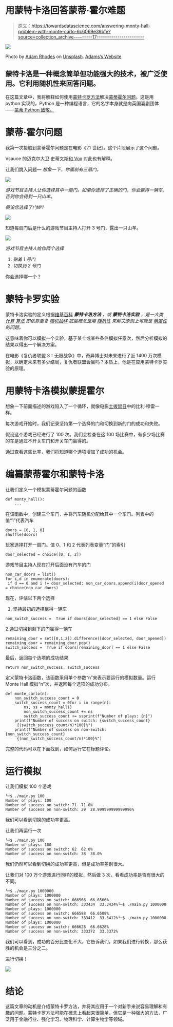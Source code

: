 # 用蒙特卡洛回答蒙蒂·霍尔难题

> 原文：<https://towardsdatascience.com/answering-monty-hall-problem-with-monte-carlo-6c6069e39bfe?source=collection_archive---------17----------------------->

![](img/80745a2cf9ae9b2a680e2df0243a5fa1.png)

Photo by [Adam Rhodes](https://unsplash.com/@adamrhodes?utm_source=medium&utm_medium=referral) on [Unsplash](https://unsplash.com?utm_source=medium&utm_medium=referral). [Adams’s Website](https://adamrhodesphotography.co.uk/)

## 蒙特卡洛是一种概念简单但功能强大的技术，被广泛使用。它利用随机性来回答问题。

在这篇文章中，我将解释如何使用[蒙特卡罗方法](https://en.wikipedia.org/wiki/Monte_Carlo_method)解决[蒙蒂霍尔问题](https://en.wikipedia.org/wiki/Monty_Hall_problem)。这是用 python 实现的，Python 是一种编程语言，它的名字本身就是向英国喜剧团体——[蒙蒂 Python 致敬。](https://en.wikipedia.org/wiki/Monty_Python)

# 蒙蒂·霍尔问题

我第一次接触到蒙蒂霍尔问题是在电影《21 世纪》。这个片段展示了这个问题。

Vsauce 的迈克尔大卫·史蒂文斯[和 Vox](https://www.youtube.com/watch?v=TVq2ivVpZgQ) 对此也有解释。

让我们跳入问题— *想象一下，你面前有三扇门。*

![](img/d82b618a03f97b71ec8d780556b5bbea.png)

*游戏节目主持人让你选择其中一扇门。如果你选择了正确的门，你会赢得一辆车，否则你会得到一只山羊。*

*假设您选择了门№1*

![](img/78130c05439ee7b3babab04581f90748.png)

知道每扇门后是什么的游戏节目主持人打开 3 号门，露出一只山羊。

![](img/ccfe07f5d7bbe1f003d989d0a65f0a3f.png)

*游戏节目主持人给你两个选择*

1.  *贴着 1 号门*
2.  *切换到 2 号门*

你会选择哪一个？

# 蒙特卡罗实验

蒙特卡洛实验的定义根据[维基百科](https://en.wikipedia.org/wiki/Monte_Carlo_method) ***蒙特卡洛方法*** *，或* ***蒙特卡洛实验*** *，是一大类* [*计算*](https://en.wikipedia.org/wiki/Computation) [*算法*](https://en.wikipedia.org/wiki/Algorithm) *即依靠重复* [*随机抽样*](https://en.wikipedia.org/wiki/Random_sampling) *底层概念是用* [*随机性*](https://en.wikipedia.org/wiki/Randomness) *来解决原则上可能是* [*确定性*](https://en.wikipedia.org/wiki/Deterministic_system) *的问题。*

这意味着你可以模拟一个实验，基于某个或某些条件模拟任意次，然后分析模拟的结果以得出一个解决方案。

在电影《复仇者联盟 3：无限战争》中，奇异博士对未来进行了近 1400 万次模拟，以确定未来有多少结局，复仇者联盟会赢吗？本质上，他是在应用蒙特卡罗实验的原理。

# 用蒙特卡洛模拟蒙提霍尔

想象一下前面描述的游戏陷入了一个循环，就像电影[土拨鼠日](https://en.wikipedia.org/wiki/Groundhog_Day_(film))中的比利·穆雷一样。

每次游戏开始时，我们记录坚持第一个选择的门和切换到新的门的成功和失败。

假设这个游戏已经进行了 100 次。我们会检查在这 100 场比赛中，有多少场比赛的车是通过不开关车门和开关车门赢得的。

通过查看这些比率，我们将知道哪个选项增加了成功的机会。

# 编纂蒙蒂霍尔和蒙特卡洛

让我们定义一个模拟蒙蒂霍尔问题的函数

```
def monty_hall():
    ...
```

在该函数中，创建三个车门，并将汽车随机分配给其中一个车门。列表中的值“1”代表汽车

```
doors = [0, 1, 0]
shuffle(doors)
```

玩家选择打开一扇门。值 0、1 和 2 代表列表变量“门”的索引

```
door_selected = choice([0, 1, 2])
```

游戏节目主持人现在打开后面没有汽车的门

```
non_car_doors = list()
for i,d in enumerate(doors):
 if d == 0 and i != door_selected: non_car_doors.append(i)door_opened = choice(non_car_doors)
```

现在，评估以下两个选择

1.  坚持最初的选择赢得一辆车

```
non_switch_success =  True if doors[door_selected] == 1 else False
```

2.通过切换到剩下的门赢得一辆车

```
remaining_door = set([0,1,2]).difference([door_selected, door_opened])
remaining_door = remaining_door.pop()
switch_success =  True if doors[remaining_door] == 1 else False
```

最后，返回每个选项的成功结果

```
return non_switch_success, switch_success
```

定义蒙特卡洛函数，该函数采用单个参数“n”来表示要运行的模拟数量。运行 Monte Hall 模拟“n”次，并返回每个选项的成功分布。

```
def monte_carlo(n):
    non_switch_success_count = 0
    switch_success_count = 0for i in range(n):
        ns, ss = monty_hall()
        non_switch_success_count += ns
        switch_success_count += ssprint(f"Number of plays: {n}")
    print(f"Number of success on switch: {switch_success_count}     
     {(switch_success_count/n)*100}%")
    print(f"Number of success on non-switch:                       {non_switch_success_count}  
     {(non_switch_success_count/n)*100}%")
```

完整的代码可以在下面找到，如何运行它在标题评论。

# 运行模拟

让我们模拟 100 个游戏

```
╰─$ ./main.py 100
Number of plays: 100
Number of success on switch: 71  71.0%
Number of success on non-switch: 29  28.999999999999996%
```

我们可以看到切换的成功率更高。

让我们再运行一次

```
╰─$ ./main.py 100
Number of plays: 100
Number of success on switch: 62  62.0%
Number of success on non-switch: 38  38.0%
```

我们仍然可以看到切换的成功率更高，但是成功率差别很大。

让我们对 100 万个游戏进行同样的模拟，然后做 3 次，看看成功率是否有很大的不同。

```
╰─$ ./main.py 1000000
Number of plays: 1000000
Number of success on switch: 666566  66.6566%
Number of success on non-switch: 333434  33.3434%╰─$ ./main.py 1000000
Number of plays: 1000000
Number of success on switch: 666588  66.6588%
Number of success on non-switch: 333412  33.3412%╰─$ ./main.py 1000000
Number of plays: 1000000
Number of success on switch: 666628  66.6628%
Number of success on non-switch: 333372  33.3372%
```

我们可以看到，成功的百分比变化不大，它告诉我们，如果我们进行转换，那么获胜的机会是三分之二。

进行切换！

![](img/f8e2bcbd914ebcfc4c638f95c68e04bc.png)

# 结论

这篇文章的动机是介绍蒙特卡罗方法，并将其应用于一个对新手来说容易理解和有趣的问题。蒙特卡罗方法可能在概念上看起来很简单，但它是一种强大的方法，广泛用于金融行业、强化学习、物理科学、计算生物学等领域。